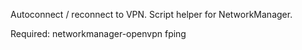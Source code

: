 Autoconnect / reconnect to VPN. Script helper for NetworkManager.

Required:
networkmanager-openvpn
fping
